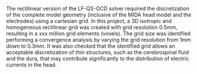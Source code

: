 The rectilinear version of the LF-QS-OCD solver required the discretization of the complete model geometry
(inclusive of the MIDA head model and the electrodes) using a cartesian grid. In this project, a 3D isotropic 
and homogeneous rectilinear grid was created with grid resolution 0.5mm, resulting in a xxx million grid elements
(voxels). The grid size was identified performing a convergence analysis by varying the grid resolution from 1mm down 
to 0.3mm. It was also checked that the identified grid allows an acceptable discretization of thin structures, such as 
the cerebrospinal fluid and the dura, that may contribute significantly to the distribution of electric currents in 
the head.